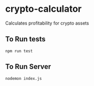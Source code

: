 # crypto-calculator
Calculates profitability for crypto assets

## To Run tests
`npm run test`

## To Run Server
`nodemon index.js`
